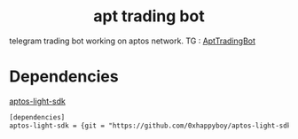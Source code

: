 # <center> apt trading bot </center>  
telegram trading bot working on aptos network.
TG : [AptTradingBot](https://t.me/AptTradingBot)
# Dependencies
[aptos-light-sdk](https://github.com/0xhappyboy/aptos-light-sdk)
```xml
[dependencies]
aptos-light-sdk = {git = "https://github.com/0xhappyboy/aptos-light-sdk", branch = "main"}
```
